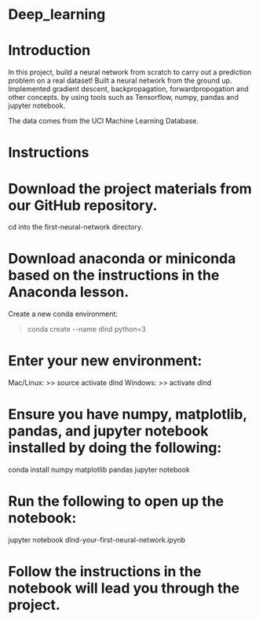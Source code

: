 # Deep_learning

# Introduction
In this project, build a neural network from scratch to carry out a prediction problem on a real dataset! Built a neural network from the ground up. Implemented gradient descent, backpropagation, forwardpropogation and other concepts. by using tools such as Tensorflow, numpy, pandas and jupyter notebook. 

The data comes from the UCI Machine Learning Database.

# Instructions
# Download the project materials from our GitHub repository. 
cd into the first-neural-network directory.
# Download anaconda or miniconda based on the instructions in the Anaconda lesson.
  Create a new conda environment:
> conda create --name dlnd python=3
# Enter your new environment:
 Mac/Linux: >> source activate dlnd
 Windows: >> activate dlnd
# Ensure you have numpy, matplotlib, pandas, and jupyter notebook installed by doing the following:
conda install numpy matplotlib pandas jupyter notebook

# Run the following to open up the notebook:
jupyter notebook dlnd-your-first-neural-network.ipynb
 
# Follow the instructions in the notebook will lead you through the project.
